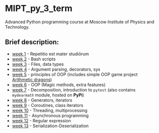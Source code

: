# MIPT_py_3_term

Advanced Python programming course at Moscow Institute of Physics and Technology.

## Brief description:
+ [week 1](w1) - Repetitio est mater studiōrum
+ [week 2](w2) - Bash scripts
+ [week 3](w3) - Files, data types
+ [week 4](w4) - Argument parsing, decorators, sys
+ [week 5](w5) - principles of OOP (includes simple OOP game project [Arithmetic dragons](w5_dragons))
+ [week 6](w6) - OOP (Magic methods, extra features)
+ [week 7](w7) - Decomposition, introduction to `pytest` (also contains `mydearmath` module, hosted on **PyPi**)
+ [week 8](w8) - Generators, iterators
+ [week 9](w9) - Coroutines, class iterators
+ [week 10](w10) - Threading, multiprocessing
+ [week 11](w11) - Asynchronous programming
+ [week 12](w12) - Regular expression
+ [week 13](w13) - Serialization-Deserialization 
